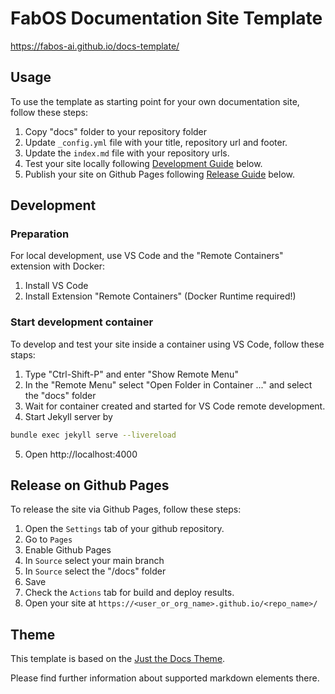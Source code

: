 # FabOS Documentation Site Template

https://fabos-ai.github.io/docs-template/

## Usage

To use the template as starting point for your own documentation site, follow these steps:
1. Copy "docs" folder to your repository folder
2. Update ``_config.yml`` file with your title, repository url and footer.
3. Update the ``index.md`` file with your repository urls.
4. Test your site locally following [Development Guide](#development) below.
5. Publish your site on Github Pages following [Release Guide](#release-on-github-pages) below.

## Development

### Preparation
For local development, use VS Code and the "Remote Containers" extension with Docker:
1. Install VS Code
2. Install Extension "Remote Containers" (Docker Runtime required!)

### Start development container

To develop and test your site inside a container using VS Code, follow these staps:
1. Type "Ctrl-Shift-P" and enter "Show Remote Menu"
2. In the "Remote Menu" select "Open Folder in Container ..." and select the "docs" folder
3. Wait for container created and started for VS Code remote development.
4. Start Jekyll server by 
```sh
bundle exec jekyll serve --livereload
```
5. Open http://localhost:4000

## Release on Github Pages

To release the site via Github Pages, follow these steps:
1. Open the ``Settings`` tab of your github repository.
2. Go to ``Pages``
3. Enable Github Pages
4. In ``Source`` select your main branch
5. In ``Source`` select the "/docs" folder
6. Save
7. Check the ``Actions`` tab for build and deploy results.
8. Open your site at ``https://<user_or_org_name>.github.io/<repo_name>/``

## Theme

This template is based on the [Just the Docs Theme](https://github.com/just-the-docs/just-the-docs).

Please find further information about supported markdown elements there.
